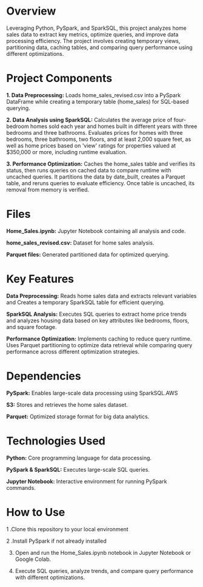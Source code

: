 # Overview

Leveraging Python, PySpark, and SparkSQL, this project analyzes home sales data to extract key metrics, optimize queries, and improve data processing efficiency. The project involves creating temporary views, partitioning data, caching tables, and comparing query performance using different optimizations.

# Project Components

__1. Data Preprocessing:__
Loads home_sales_revised.csv into a PySpark DataFrame while creating a temporary table (home_sales) for SQL-based querying.

__2. Data Analysis using SparkSQL:__
Calculates the average price of four-bedroom homes sold each year and homes built in different years with three bedrooms and three bathrooms. Evaluates prices for homes with three bedrooms, three bathrooms, two floors, and at least 2,000 square feet, as well as home prices based on 'view' ratings for properties valued at $350,000 or more, including runtime evaluation.

__3. Performance Optimization:__ 
Caches the home_sales table and verifies its status, then runs queries on cached data to compare runtime with uncached queries. It partitions the data by date_built, creates a Parquet table, and reruns queries to evaluate efficiency. Once table is uncached, its removal from memory is verified.

# Files

__Home_Sales.ipynb:__ Jupyter Notebook containing all analysis and code.

__home_sales_revised.csv:__ Dataset for home sales analysis.

__Parquet files:__ Generated partitioned data for optimized querying.

# Key Features

__Data Preprocessing:__ Reads home sales data and extracts relevant variables and Creates a temporary SparkSQL table for efficient querying.

__SparkSQL Analysis:__ Executes SQL queries to extract home price trends and analyzes housing data based on key attributes like bedrooms, floors, and square footage.

__Performance Optimization:__ Implements caching to reduce query runtime. Uses Parquet partitioning to optimize data retrieval while comparing query performance across different optimization strategies.

# Dependencies

__PySpark:__ Enables large-scale data processing using SparkSQL.AWS 

__S3:__ Stores and retrieves the home sales dataset.

__Parquet:__ Optimized storage format for big data analytics.

# Technologies Used

__Python:__ Core programming language for data processing.

__PySpark & SparkSQL:__ Executes large-scale SQL queries.

__Jupyter Notebook:__ Interactive environment for running PySpark commands.

# How to Use

1 .Clone this repository to your local environment

2 .Install PySpark if not already installed

3. Open and run the Home_Sales.ipynb notebook in Jupyter Notebook or Google Colab.

4. Execute SQL queries, analyze trends, and compare query performance with different optimizations.

<!--Mod 22-->
